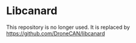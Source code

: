 # Libcanard

This repository is no longer used. It is replaced by https://github.com/DroneCAN/libcanard
